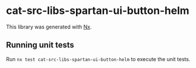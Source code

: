 # cat-src-libs-spartan-ui-button-helm

This library was generated with [Nx](https://nx.dev).


## Running unit tests

Run `nx test cat-src-libs-spartan-ui-button-helm` to execute the unit tests.


